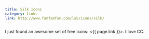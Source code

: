 ```yaml
---
title: Silk Icons
category: links
link: http://www.famfamfam.com/lab/icons/silk/
---
```


I just found an awesome set of free icons:
<{{ page.link }}>. I love CC.

